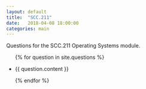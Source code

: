 ```yaml
---
layout: default
title:  "SCC.211"
date:   2018-04-08 18:00:00
categories: main
---
```


Questions for the SCC.211 Operating Systems module.

<ul class="posts">
    {% for question in site.questions %}
	    <li class="post-summary">
		  	<p class="question-content">{{ question.content }}</p>
	    </li>
    {% endfor %}
 </ul>